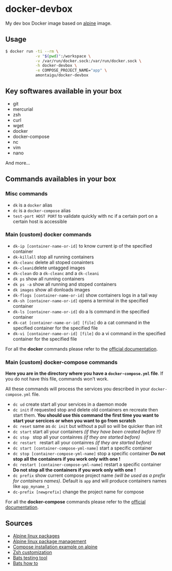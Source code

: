 # docker-devbox

My dev box Docker image based on [alpine](https://hub.docker.com/_/alpine/) image.

## Usage

```bash
$ docker run -ti --rm \
             -v "$(pwd)":/workspace \
             -v /var/run/docker.sock:/var/run/docker.sock \
             -h docker-devbox \
             -e COMPOSE_PROJECT_NAME="app" \
             amontaigu/docker-devbox
```

## Key softwares available in your box

- git
- mercurial
- zsh
- curl
- wget
- docker
- docker-compose
- nc
- vim
- nano

And more...

## Commands availables in your box

### Misc commands

- ```dk``` is a ```docker``` alias
- ```dc``` is a ```docker-compose``` alias
- ```test-port HOST PORT``` to validate quickly with nc if a certain port on a certain host is accessible

### Main (custom) docker commands

- ```dk-ip [container-name-or-id]``` to know current ip of the specified container
- ```dk-killall``` stop all running containers
- ```dk-cleanc``` delete all stoped conainters
- ```dk-cleani```delete untagged images
- ```dk-clean``` do a ```dk-cleanc``` and a ```dk-cleani```
- ```dk ps``` show all running containers
- ```dk ps -a``` show all running and stoped containers
- ```dk images``` show all donloads images
- ```dk-flogs [container-name-or-id]``` show containers logs in a tail way
- ```dk-sh [container-name-or-id]``` opens a terminal in the specified container
- ```dk-ls [container-name-or-id]``` do a ls command in the specified container
- ```dk-cat [container-name-or-id] [file]``` do a cat command in the specified container for the specified file
- ```dk-vi [container-name-or-id] [file]``` do a vi command in the specified container for the specified file

For all the **docker** commands please refer to the [official documentation](https://docs.docker.com/reference/commandline/cli/).

### Main (custom) docker-compose commands

**Here you are in the directory where you have a ```docker-compose.yml``` file**. If you do not have this file, commands won't work.

All these commands will process the services you described in your ```docker-compose.yml``` file.

- ```dc ud``` create start all your services in a daemon mode
- ```dc init``` if requested stop and delete old containers en recreate then start them. **You should use this command the first time you want to start your sercices or when you want to go from scratch**
- ```dc reset``` same as ```dc init``` but without a pull so will be quicker than init
- ```dc start``` start all your containers *(if they have been created before !!)*
- ```dc stop ``` stop all your containres *(if they are started before)*
- ```dc restart ``` restart all your containres *(if they are started before)*
- ```dc start [container-compose-yml-name]``` start a specific container
- ```dc stop [container-compose-yml-name]``` stop a specific container **Do not stop all the containers if you work only with one !**
- ```dc restart [container-compose-yml-name]``` restart a specific container **Do not stop all the containers if you work only with one !**
- ```dc prefix``` show current compose project name *(will be used as a prefix for containers names)*. Default is ```app``` and will produce containers names like ```app_myname_1```
- ```dc-prefix [newprefix]``` change the project name for compose

For all the **docker-compose** commands please refer to the [official documentation](https://docs.docker.com/compose/reference/).

## Sources

- [Alpine linux packages](https://pkgs.alpinelinux.org)
- [Alpine linux package management](http://wiki.alpinelinux.org/wiki/Alpine_Linux_package_management)
- [Compose installation example on alpine](https://github.com/buildkite/docker-buildkite-agent/blob/master/alpine/Dockerfile)
- [Zsh customization](https://dustri.org/b/my-zsh-configuration.html)
- [Bats testing tool](https://github.com/sstephenson/bats)
- [Bats how to](https://blog.engineyard.com/2014/bats-test-command-line-tools)
